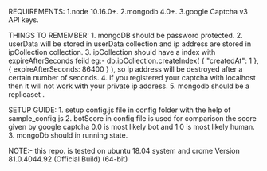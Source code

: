 REQUIREMENTS:
    1.node 10.16.0+.
    2.mongodb 4.0+.
    3.google Captcha v3 API keys.

THINGS TO REMEMBER:
    1. mongoDB should be password protected.
    2. userData will be stored in userData collection and ip address are stored in ipCollection collection.
    3. ipCollection should have a index with expireAfterSeconds feild eg:- db.ipCollection.createIndex( { "createdAt": 1 }, { expireAfterSeconds: 86400 } ), so ip address will be destroyed after a certain number of seconds.
    4. if you registered your captcha with localhost then it will not work with your private ip address.
    5. mongodb should be a replicaset .

SETUP GUIDE:
    1. setup config.js file in config folder with the help of sample_config.js
    2. botScore in config file is used for comparison the score given by google captcha 0.0 is most likely bot and 1.0 is most likely human.
    3. mongoDb should in running state.

NOTE:- this repo. is tested on ubuntu 18.04 system and crome  Version 81.0.4044.92 (Official Build) (64-bit)
